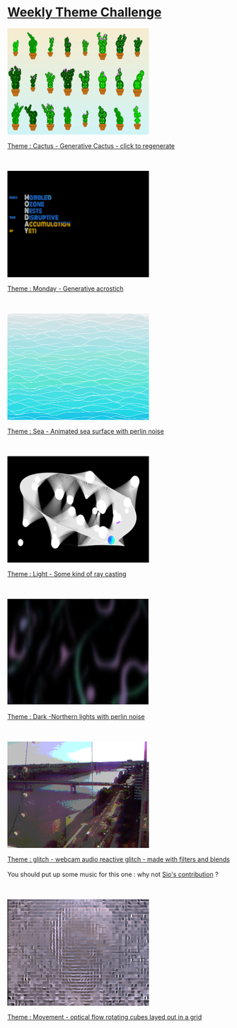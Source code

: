 # [Weekly Theme Challenge](https://acare21.wixsite.com/weeklythemechallenge/blog)

<img src="images/week09_cactus.jpeg" width="320" height="240" />

[Theme : Cactus - Generative Cactus - click to regenerate](https://b2renger.github.io/WeeklyThemeChallenge/week09_cactus/)


<br></br>
<img src="images/week10_mondays.png" width="320" height="240" />

[Theme : Monday - Generative acrostich](https://b2renger.github.io/WeeklyThemeChallenge/week10_mondays/)

<br></br>
<img src="images/week11_sea.jpeg" width="320" height="240" />

[Theme : Sea - Animated sea surface with perlin noise](https://b2renger.github.io/WeeklyThemeChallenge/week11_sea/)

<br></br>
<img src="images/week12_light.png" width="320" height="240" />

[Theme : Light - Some kind of ray casting ](https://b2renger.github.io/WeeklyThemeChallenge/week12_light/)

<br></br>
<img src="images/week13_dark.png" width="320" height="240" />

[Theme : Dark -Northern lights with perlin noise](https://b2renger.github.io/WeeklyThemeChallenge/week13_dark/)

<br></br>
<img src="images/week14_glitch.png" width="320" height="240" />

[Theme : glitch - webcam audio reactive glitch - made with filters and blends](https://b2renger.github.io/WeeklyThemeChallenge/week14_glitch/)
<br></br>
You should put up some music for this one : why not [Sio's contribution](https://soundcloud.com/weeklythemechallenge/sio-game-jam) ?

<br></br>
<img src="images/week15_movement.png" width="320" height="240" />

[Theme : Movement - optical flow rotating cubes layed out in a grid](https://b2renger.github.io/WeeklyThemeChallenge/week15_movement/)
<br></br>